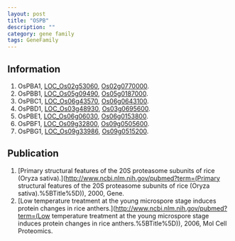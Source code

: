```yaml
---
layout: post
title: "OSPB"
description: ""
category: gene family
tags: GeneFamily
---
```


## Information
1. OsPBA1, [LOC_Os02g53060](http://rice.plantbiology.msu.edu/cgi-bin/ORF_infopage.cgi?orf=LOC_Os02g53060), [Os02g0770000](http://rapdb.dna.affrc.go.jp/viewer/gbrowse_details/irgsp1?name=Os02g0770000).
2. OsPBB1, [LOC_Os05g09490](http://rice.plantbiology.msu.edu/cgi-bin/ORF_infopage.cgi?orf=LOC_Os05g09490), [Os05g0187000](http://rapdb.dna.affrc.go.jp/viewer/gbrowse_details/irgsp1?name=Os05g0187000).
3. OsPBC1, [LOC_Os06g43570](http://rice.plantbiology.msu.edu/cgi-bin/ORF_infopage.cgi?orf=LOC_Os06g43570), [Os06g0643100](http://rapdb.dna.affrc.go.jp/viewer/gbrowse_details/irgsp1?name=Os06g0643100).
4. OsPBD1, [LOC_Os03g48930](http://rice.plantbiology.msu.edu/cgi-bin/ORF_infopage.cgi?orf=LOC_Os03g48930), [Os03g0695600](http://rapdb.dna.affrc.go.jp/viewer/gbrowse_details/irgsp1?name=Os03g0695600).
5. OsPBE1, [LOC_Os06g06030](http://rice.plantbiology.msu.edu/cgi-bin/ORF_infopage.cgi?orf=LOC_Os06g06030), [Os06g0153800](http://rapdb.dna.affrc.go.jp/viewer/gbrowse_details/irgsp1?name=Os06g0153800).
6. OsPBF1, [LOC_Os09g32800](http://rice.plantbiology.msu.edu/cgi-bin/ORF_infopage.cgi?orf=LOC_Os09g32800), [Os09g0505600](http://rapdb.dna.affrc.go.jp/viewer/gbrowse_details/irgsp1?name=Os09g0505600).
7. OsPBG1, [LOC_Os09g33986](http://rice.plantbiology.msu.edu/cgi-bin/ORF_infopage.cgi?orf=LOC_Os09g33986), [Os09g0515200](http://rapdb.dna.affrc.go.jp/viewer/gbrowse_details/irgsp1?name=Os09g0515200).

## Publication
1. [Primary structural features of the 20S proteasome subunits of rice (Oryza sativa).](http://www.ncbi.nlm.nih.gov/pubmed?term=(Primary structural features of the 20S proteasome subunits of rice (Oryza sativa).%5BTitle%5D)), 2000, Gene.
2. [Low temperature treatment at the young microspore stage induces protein changes in rice anthers.](http://www.ncbi.nlm.nih.gov/pubmed?term=(Low temperature treatment at the young microspore stage induces protein changes in rice anthers.%5BTitle%5D)), 2006, Mol Cell Proteomics.


